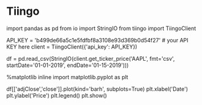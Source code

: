 # Tiingo

import pandas as pd
from io import StringIO
from tiingo import TiingoClient

API_KEY = 'b499de66a5c1e5fdfbf8a3108e93d369b0d54f27' # your API KEY here
client = TiingoClient({'api_key': API_KEY})

df = pd.read_csv(StringIO(client.get_ticker_price('AAPL',
    fmt='csv',
    startDate='01-01-2019',
    endDate='01-15-2019')))



%matplotlib inline
import matplotlib.pyplot as plt


df[['adjClose','close']].plot(kind='barh', subplots=True)
plt.xlabel('Date')
plt.ylabel('Price')
plt.legend()
plt.show()
